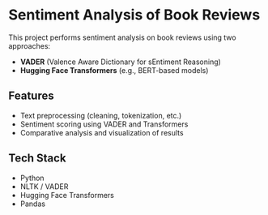 # Sentiment Analysis of Book Reviews

This project performs sentiment analysis on book reviews using two approaches:

- **VADER** (Valence Aware Dictionary for sEntiment Reasoning)  
- **Hugging Face Transformers** (e.g., BERT-based models)

## Features

- Text preprocessing (cleaning, tokenization, etc.)
- Sentiment scoring using VADER and Transformers
- Comparative analysis and visualization of results

## Tech Stack

- Python  
- NLTK / VADER  
- Hugging Face Transformers  
- Pandas
